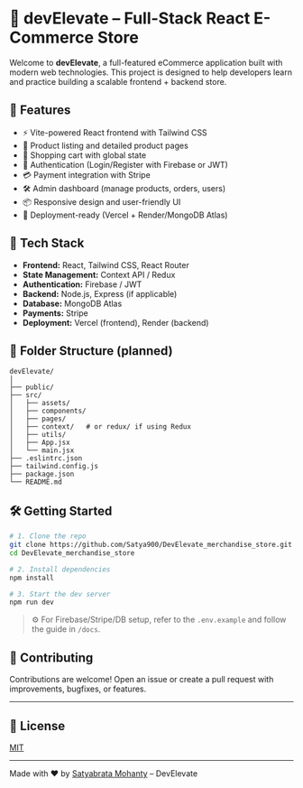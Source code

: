 # 🛒 devElevate – Full-Stack React E-Commerce Store

Welcome to **devElevate**, a full-featured eCommerce application built with modern web technologies. This project is designed to help developers learn and practice building a scalable frontend + backend store.

## 🚀 Features

- ⚡️ Vite-powered React frontend with Tailwind CSS
- 🧾 Product listing and detailed product pages
- 🛒 Shopping cart with global state
- 🔐 Authentication (Login/Register with Firebase or JWT)
- 💳 Payment integration with Stripe
- 🛠️ Admin dashboard (manage products, orders, users)
- 📦 Responsive design and user-friendly UI
- 🚀 Deployment-ready (Vercel + Render/MongoDB Atlas)

## 📁 Tech Stack

- **Frontend:** React, Tailwind CSS, React Router
- **State Management:** Context API / Redux
- **Authentication:** Firebase / JWT
- **Backend:** Node.js, Express (if applicable)
- **Database:** MongoDB Atlas
- **Payments:** Stripe
- **Deployment:** Vercel (frontend), Render (backend)

## 🧱 Folder Structure (planned)

```
devElevate/
│
├── public/
├── src/
│   ├── assets/
│   ├── components/
│   ├── pages/
│   ├── context/   # or redux/ if using Redux
│   ├── utils/
│   ├── App.jsx
│   └── main.jsx
├── .eslintrc.json
├── tailwind.config.js
├── package.json
└── README.md
```

## 🛠️ Getting Started

```bash
# 1. Clone the repo
git clone https://github.com/Satya900/DevElevate_merchandise_store.git
cd DevElevate_merchandise_store

# 2. Install dependencies
npm install

# 3. Start the dev server
npm run dev
```

> ⚙️ For Firebase/Stripe/DB setup, refer to the `.env.example` and follow the guide in `/docs`.

## 🤝 Contributing

Contributions are welcome! Open an issue or create a pull request with improvements, bugfixes, or features.

---

## 📄 License

[MIT](LICENSE)

---

Made with ❤️ by [Satyabrata Mohanty](https://github.com/Satya900) – DevElevate

